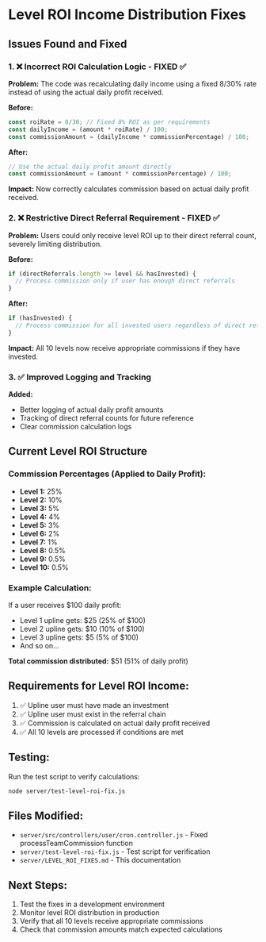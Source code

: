 # Level ROI Income Distribution Fixes

## Issues Found and Fixed

### 1. ❌ **Incorrect ROI Calculation Logic** - FIXED ✅
**Problem:** The code was recalculating daily income using a fixed 8/30% rate instead of using the actual daily profit received.

**Before:**
```javascript
const roiRate = 8/30; // Fixed 8% ROI as per requirements
const dailyIncome = (amount * roiRate) / 100;
const commissionAmount = (dailyIncome * commissionPercentage) / 100;
```

**After:**
```javascript
// Use the actual daily profit amount directly
const commissionAmount = (amount * commissionPercentage) / 100;
```

**Impact:** Now correctly calculates commission based on actual daily profit received.

### 2. ❌ **Restrictive Direct Referral Requirement** - FIXED ✅
**Problem:** Users could only receive level ROI up to their direct referral count, severely limiting distribution.

**Before:**
```javascript
if (directReferrals.length >= level && hasInvested) {
  // Process commission only if user has enough direct referrals
}
```

**After:**
```javascript
if (hasInvested) {
  // Process commission for all invested users regardless of direct referral count
}
```

**Impact:** All 10 levels now receive appropriate commissions if they have invested.

### 3. ✅ **Improved Logging and Tracking**
**Added:**
- Better logging of actual daily profit amounts
- Tracking of direct referral counts for future reference
- Clear commission calculation logs

## Current Level ROI Structure

### Commission Percentages (Applied to Daily Profit):
- **Level 1:** 25% 
- **Level 2:** 10%
- **Level 3:** 5%
- **Level 4:** 4%
- **Level 5:** 3%
- **Level 6:** 2%
- **Level 7:** 1%
- **Level 8:** 0.5%
- **Level 9:** 0.5%
- **Level 10:** 0.5%

### Example Calculation:
If a user receives $100 daily profit:
- Level 1 upline gets: $25 (25% of $100)
- Level 2 upline gets: $10 (10% of $100)
- Level 3 upline gets: $5 (5% of $100)
- And so on...

**Total commission distributed:** $51 (51% of daily profit)

## Requirements for Level ROI Income:
1. ✅ Upline user must have made an investment
2. ✅ Upline user must exist in the referral chain
3. ✅ Commission is calculated on actual daily profit received
4. ✅ All 10 levels are processed if conditions are met

## Testing:
Run the test script to verify calculations:
```bash
node server/test-level-roi-fix.js
```

## Files Modified:
- `server/src/controllers/user/cron.controller.js` - Fixed processTeamCommission function
- `server/test-level-roi-fix.js` - Test script for verification
- `server/LEVEL_ROI_FIXES.md` - This documentation

## Next Steps:
1. Test the fixes in a development environment
2. Monitor level ROI distribution in production
3. Verify that all 10 levels receive appropriate commissions
4. Check that commission amounts match expected calculations
